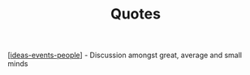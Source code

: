 ﻿---
backlinks:
- title: Sense
  url: /sense/sense.html
tags: sense, quotes
title: Quotes
type: note
---
[[ideas-events-people]] - Discussion amongst great, average and small minds

[//begin]: # "Autogenerated link references for markdown compatibility"
[ideas-events-people]: ideas-events-people "Great Minds Discuss Ideas; Average Minds Discuss Events; Small Minds Discuss People"
[//end]: # "Autogenerated link references"
